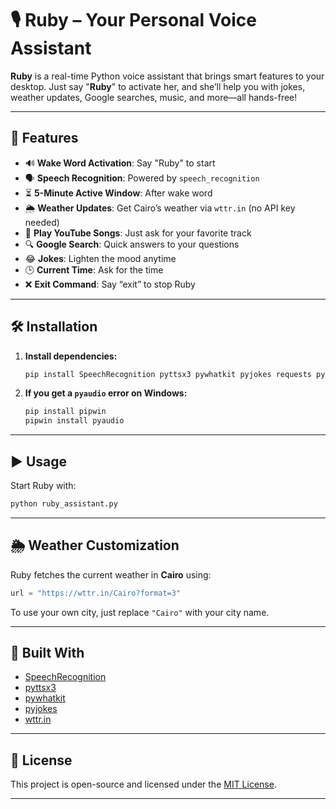 # 🎙️ Ruby – Your Personal Voice Assistant

**Ruby** is a real-time Python voice assistant that brings smart features to your desktop. Just say "**Ruby**" to activate her, and she’ll help you with jokes, weather updates, Google searches, music, and more—all hands-free!

---

## 🚀 Features

- 🔊 **Wake Word Activation**: Say "Ruby" to start
- 🗣️ **Speech Recognition**: Powered by `speech_recognition`
- ⏳ **5-Minute Active Window**: After wake word
- 🌦️ **Weather Updates**: Get Cairo’s weather via `wttr.in` (no API key needed)
- 🎵 **Play YouTube Songs**: Just ask for your favorite track
- 🔍 **Google Search**: Quick answers to your questions
- 😂 **Jokes**: Lighten the mood anytime
- 🕒 **Current Time**: Ask for the time
- ❌ **Exit Command**: Say “exit” to stop Ruby

---

## 🛠️ Installation

1. **Install dependencies:**
    ```bash
    pip install SpeechRecognition pyttsx3 pywhatkit pyjokes requests pyaudio
    ```

2. **If you get a `pyaudio` error on Windows:**
    ```bash
    pip install pipwin
    pipwin install pyaudio
    ```

---

## ▶️ Usage

Start Ruby with:
```bash
python ruby_assistant.py
```

---


## 🌦️ Weather Customization

Ruby fetches the current weather in **Cairo** using:
```python
url = "https://wttr.in/Cairo?format=3"
```
To use your own city, just replace `"Cairo"` with your city name.

---

## 🧰 Built With

- [SpeechRecognition](https://pypi.org/project/SpeechRecognition/)
- [pyttsx3](https://pypi.org/project/pyttsx3/)
- [pywhatkit](https://github.com/Ankit404butfound/PyWhatKit)
- [pyjokes](https://pypi.org/project/pyjokes/)
- [wttr.in](https://wttr.in)

---

## 📜 License

This project is open-source and licensed under the [MIT License](LICENSE).

---
